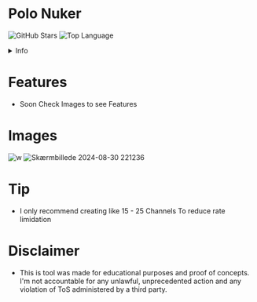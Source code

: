# Polo Nuker
![GitHub Stars](https://img.shields.io/github/stars/valdemarkid/Polo-Nuker?color=6d00c1&logo=github)
![Top Language](https://img.shields.io/github/languages/top/valdemarkid/Polo-Nuker?color=6d00c1)

<details>
  <summary>Info</summary>
  <ol>
    <li><a href="#Features">Features</a></li>
    <li><a href="#Tip">Tip</a></li>
    <li><a href="#Images">Images</a></li>
    <li><a href="#Disclaimer">Disclaimer</a></li>
  </ol>
</details>

# Features
- Soon Check Images to see Features

# Images
![w](https://github.com/user-attachments/assets/1d245cd6-e5ad-4e0a-8c2a-2cbbf65aa334)
![Skærmbillede 2024-08-30 221236](https://github.com/user-attachments/assets/2383f64c-389b-4d07-9537-e429b673f9a3)

# Tip
- I only recommend creating like 15 - 25 Channels To reduce rate limidation

# Disclaimer
- This is tool was made for educational purposes and proof of concepts. I'm not accountable for any unlawful, unprecedented action and any violation of ToS administered by a third party.

